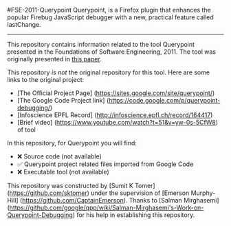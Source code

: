 #FSE-2011-Querypoint
Querypoint, is a Firefox plugin that enhances the popular Firebug JavaScript debugger with a new, practical feature called lastChange.

***

This repository contains information related to the tool Querypoint presented in the Foundations of Software Engineering, 2011. The tool was originally presented in [this paper](http://dl.acm.org/citation.cfm?doid=2025113.2025184).

This repository _is not_ the original repository for this tool. Here are some links to the original project:

- [The Official Project Page] (https://sites.google.com/site/querypoint/)
- [The Google Code Project link] (https://code.google.com/p/querypoint-debugging/)
- [Infoscience EPFL Record] (http://infoscience.epfl.ch/record/164417)
- [Brief video] (https://www.youtube.com/watch?t=51&v=yw-0s-5CfW8) of tool

In this repository, for Querypoint you will find:

- :x: Source code (not available)
- :white_check_mark: Querypoint project related files imported from Google Code
- :x: Executable tool (not available)

This repository was constructed by [Sumit K Tomer] (https://github.com/sktomer) under the supervision of [Emerson Murphy-Hill] (https://github.com/CaptainEmerson). Thanks to [Salman Mirghasemi] (https://github.com/google/qpp/wiki/Salman-Mirghasemi's-Work-on-Querypoint-Debugging) for his help in establishing this repository. 
